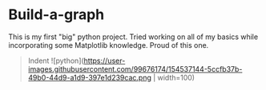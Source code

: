 # Build-a-graph
This is my first "big" python project. Tried working on all of my basics while incorporating some Matplotlib knowledge. Proud of this one.
> Indent
![python](https://user-images.githubusercontent.com/99676174/154537144-5ccfb37b-49b0-44d9-a1d9-397e1d239cac.png | width=100)
